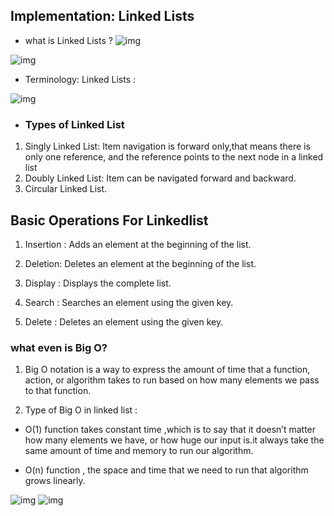## Implementation: Linked Lists 

- what is Linked Lists ?
![img](https://cdn.slidesharecdn.com/ss_thumbnails/linkedlist-130914084342-phpapp02-thumbnail-4.jpg?cb=1379149448)

![img](https://diego-shared-files.s3.eu-west-2.amazonaws.com/linked-list.jpeg)

- Terminology: Linked Lists :

![img](https://slideplayer.com/slide/1607418/6/images/6/Terminology+Head+%28front%2C+first+node%29%3A+The+node+without+predecessor%2C+the+node+that+starts+the+lists..jpg)

- ### Types of Linked List 

1. Singly Linked List:  Item navigation is forward only,that means there is only one reference, and the reference points to the next node in a linked list
2. Doubly Linked List:  Item can be navigated forward and backward.
3. Circular Linked List.

## Basic Operations For Linkedlist

1. Insertion : Adds an element at the beginning of the list.

2.  Deletion:  Deletes an element at the beginning of the list.

3.  Display :  Displays the complete list.

4. Search : Searches an element using the given key.

5.  Delete : Deletes an element using the given key.

### what even is Big O? 


1.  Big O notation is a way to express the amount of time that a function, action, or algorithm takes to run based on how many elements we pass to that function.

2.  Type of Big O in linked list :

-  O(1) function takes constant time ,which is to say that it doesn’t matter how many elements we have, or how huge our input is.it  always take the same amount of time and memory to run our algorithm.

- O(n) function , the space and time that we need to run that algorithm grows linearly.


![img](https://miro.medium.com/max/1838/1*Lnb0IARMGORn_c-gYf-24g.png)
![img](https://image.slidesharecdn.com/team10-141211075721-conversion-gate02/95/team-10-17-638.jpg?cb=1432641709)